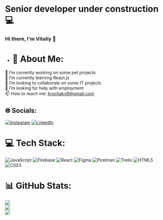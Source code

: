 # Senior developer under construction 💻

### Hi there, I'm Vitaliy 👋

- # 💫 About Me:
🔭 I’m currently working on some pet projects<br>🌱 I’m currently learning React.js<br>👯 I’m looking to collaborate on some IT projects<br>🤔 I’m looking for help with employment<br>📫 How to reach me: krochakv6@gmail.com


## 🌐 Socials:
[![Instagram](https://img.shields.io/badge/Instagram-%23E4405F.svg?logo=Instagram&logoColor=white)](https://instagram.com/vitaliy_krochak) [![LinkedIn](https://img.shields.io/badge/LinkedIn-%230077B5.svg?logo=linkedin&logoColor=white)](https://linkedin.com/in/vitaliy-krochak) 

# 💻 Tech Stack:
![JavaScript](https://img.shields.io/badge/javascript-%23323330.svg?style=for-the-badge&logo=javascript&logoColor=%23F7DF1E) ![Firebase](https://img.shields.io/badge/firebase-%23039BE5.svg?style=for-the-badge&logo=firebase) ![React](https://img.shields.io/badge/react-%2320232a.svg?style=for-the-badge&logo=react&logoColor=%2361DAFB) 	![Figma](https://img.shields.io/badge/figma-%23F24E1E.svg?style=for-the-badge&logo=figma&logoColor=white) ![Postman](https://img.shields.io/badge/Postman-FF6C37?style=for-the-badge&logo=postman&logoColor=white) ![Trello](https://img.shields.io/badge/Trello-%23026AA7.svg?style=for-the-badge&logo=Trello&logoColor=white) ![HTML5](https://img.shields.io/badge/html5-%23E34F26.svg?style=for-the-badge&logo=html5&logoColor=white) ![CSS3](https://img.shields.io/badge/css3-%231572B6.svg?style=for-the-badge&logo=css3&logoColor=white)
# 📊 GitHub Stats:
![](https://github-readme-stats.vercel.app/api?username=vitaliy-kro&theme=dark&hide_border=false&include_all_commits=false&count_private=false)<br/>
![](https://github-readme-streak-stats.herokuapp.com/?user=vitaliy-kro&theme=dark&hide_border=false)<br/>
![](https://github-readme-stats.vercel.app/api/top-langs/?username=vitaliy-kro&theme=dark&hide_border=false&include_all_commits=false&count_private=false&layout=compact)
